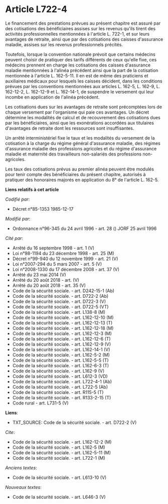 # Article L722-4

Le financement des prestations prévues au présent chapitre est assuré par des cotisations des bénéficiaires assises sur les
revenus qu'ils tirent des activités professionnelles mentionnées à l'article L. 722-1, et sur leurs avantages de retraite,
ainsi que par des cotisations des caisses d'assurance maladie, assises sur les revenus professionnels précités. 

Toutefois, lorsque la convention nationale prévoit que certains médecins peuvent choisir de pratiquer des tarifs différents
de ceux qu'elle fixe, ces médecins prennent en charge les cotisations des caisses d'assurance maladie mentionnées à l'alinéa
précédent ainsi que la part de la cotisation mentionnée à l'article L. 162-5-11. Il en est de même des praticiens et
auxiliaires médicaux pour lesquels les caisses décident, dans les conditions prévues par les conventions mentionnées aux
articles L. 162-5, L. 162-9, L. 162-12-2, L. 162-12-9 et L. 162-14-1, de suspendre le versement qui leur incombe en
application de l'alinéa précédent.

Les cotisations dues sur les avantages de retraite sont précomptées lors de chaque versement par l'organisme qui paie ces
avantages. Un décret détermine les modalités de calcul et de recouvrement des cotisations dues par les bénéficiaires, ainsi
que les exonérations accordées aux titulaires d'avantages de retraite dont les ressources sont insuffisantes. 

Un arrêté interministériel fixe le taux et les modalités du versement de la cotisation à la charge du régime général
d'assurance maladie, des régimes d'assurance maladie des professions agricoles et du régime d'assurance maladie et maternité
des travailleurs non-salariés des professions non-agricoles. 

Les taux des cotisations prévus au premier alinéa peuvent être modulés pour tenir compte des bénéficiaires du présent
chapitre, autorisés à pratiquer des honoraires majorés en application du 8° de l'article L. 162-5.

**Liens relatifs à cet article**

_Codifié par_:

  - Décret n°85-1353 1985-12-17

_Modifié par_:

  - Ordonnance n°96-345 du 24 avril 1996 - art. 28 () JORF 25 avril 1996

_Cité par_:

  - Arrêté du 16 septembre 1998 - art. 1 (V)
  - Loi n°98-1194 du 23 décembre 1998 - art. 25 (M)
  - Décret n°99-940 du 12 novembre 1999 - art. 21 (V)
  - Loi n°2007-294 du 5 mars 2007 - art. 5 (V)
  - Loi n°2008-1330 du 17 décembre 2008 - art. 37 (V)
  - Arrêté du 23 mai 2014 (V)
  - Arrêté du 20 août 2018 - art. (V)
  - Arrêté du 20 août 2018 - art. 35 (V)
  - Code de la sécurité sociale. - art. D242-15-1 (Ab)
  - Code de la sécurité sociale. - art. D722-2 (Ab)
  - Code de la sécurité sociale. - art. D722-3 (V)
  - Code de la sécurité sociale. - art. D722-5 (VT)
  - Code de la sécurité sociale. - art. L138-8 (M)
  - Code de la sécurité sociale. - art. L162-12-10 (M)
  - Code de la sécurité sociale. - art. L162-12-13 (T)
  - Code de la sécurité sociale. - art. L162-12-18 (M)
  - Code de la sécurité sociale. - art. L162-12-3 (M)
  - Code de la sécurité sociale. - art. L162-12-6 (T)
  - Code de la sécurité sociale. - art. L162-12-9 (V)
  - Code de la sécurité sociale. - art. L162-14-1 (V)
  - Code de la sécurité sociale. - art. L162-5-2 (M)
  - Code de la sécurité sociale. - art. L162-5-5 (T)
  - Code de la sécurité sociale. - art. L162-6-3 (T)
  - Code de la sécurité sociale. - art. L162-9 (V)
  - Code de la sécurité sociale. - art. L612-3 (VD)
  - Code de la sécurité sociale. - art. L722-4-1 (Ab)
  - Code de la sécurité sociale. - art. L722-5 (Ab)
  - Code de la sécurité sociale. - art. R115-5 (T)
  - Code de la sécurité sociale. - art. R133-2-15 (T)
  - Code rural - art. L731-5 (V)

**Liens**:

  - TXT_SOURCE: Code de la sécurité sociale. - art. D722-2 (V)

_Cite_:

  - Code de la sécurité sociale. - art. L162-12-2 (M)
  - Code de la sécurité sociale. - art. L162-5 (M)
  - Code de la sécurité sociale. - art. L162-5-11 (M)
  - Code de la sécurité sociale. - art. L722-1 (M)

_Anciens textes_:

  - Code de la sécurité sociale. - art. L613-10 (V)

_Nouveaux textes_:

  - Code de la sécurité sociale. - art. L646-3 (V)
